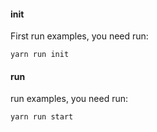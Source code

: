 #### init
First run examples, you need run:

```
yarn run init
```

#### run
run examples, you need run:

```
yarn run start
```
